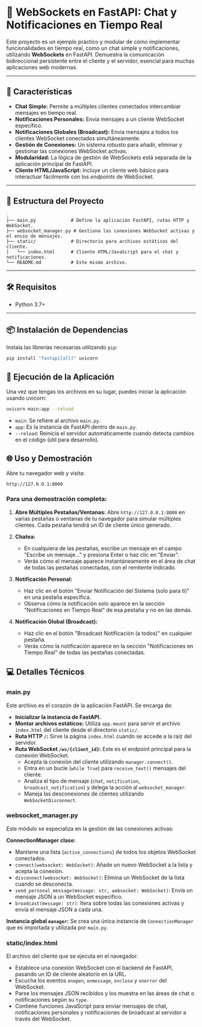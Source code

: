 # 💬 WebSockets en FastAPI: Chat y Notificaciones en Tiempo Real

Este proyecto es un ejemplo práctico y modular de cómo implementar funcionalidades en tiempo real, como un chat simple y notificaciones, utilizando **WebSockets** en FastAPI. Demuestra la comunicación bidireccional persistente entre el cliente y el servidor, esencial para muchas aplicaciones web modernas.

---

## 🚀 Características

* **Chat Simple:** Permite a múltiples clientes conectados intercambiar mensajes en tiempo real.
* **Notificaciones Personales:** Envía mensajes a un cliente WebSocket específico.
* **Notificaciones Globales (Broadcast):** Envía mensajes a todos los clientes WebSocket conectados simultáneamente.
* **Gestión de Conexiones:** Un sistema robusto para añadir, eliminar y gestionar las conexiones WebSocket activas.
* **Modularidad:** La lógica de gestión de WebSockets está separada de la aplicación principal de FastAPI.
* **Cliente HTML/JavaScript:** Incluye un cliente web básico para interactuar fácilmente con los *endpoints* de WebSocket.

---

## 📂 Estructura del Proyecto

```
.
├── main.py             # Define la aplicación FastAPI, rutas HTTP y WebSocket.
├── websocket_manager.py # Gestiona las conexiones WebSocket activas y el envío de mensajes.
├── static/             # Directorio para archivos estáticos del cliente.
│   └── index.html      # Cliente HTML/JavaScript para el chat y notificaciones.
└── README.md           # Este mismo archivo.
```

---

## 🛠️ Requisitos

* Python 3.7+

---

## 📦 Instalación de Dependencias

Instala las librerías necesarias utilizando `pip`:

```bash
pip install "fastapi[all]" uvicorn
```

## 🚀 Ejecución de la Aplicación

Una vez que tengas los archivos en su lugar, puedes iniciar la aplicación usando uvicorn:

```bash
uvicorn main:app --reload
```

- `main`: Se refiere al archivo `main.py`.
- `app`: Es la instancia de FastAPI dentro de `main.py`.
- `--reload`: Reinicia el servidor automáticamente cuando detecta cambios en el código (útil para desarrollo).

## 🌐 Uso y Demostración

Abre tu navegador web y visita:

```
http://127.0.0.1:8000
```

### Para una demostración completa:

1. **Abre Múltiples Pestañas/Ventanas:** Abre `http://127.0.0.1:8000` en varias pestañas o ventanas de tu navegador para simular múltiples clientes. Cada pestaña tendrá un ID de cliente único generado.

2. **Chatea:**
   - En cualquiera de las pestañas, escribe un mensaje en el campo "Escribe un mensaje..." y presiona Enter o haz clic en "Enviar".
   - Verás cómo el mensaje aparece instantáneamente en el área de chat de todas las pestañas conectadas, con el remitente indicado.

3. **Notificación Personal:**
   - Haz clic en el botón "Enviar Notificación del Sistema (solo para ti)" en una pestaña específica.
   - Observa cómo la notificación solo aparece en la sección "Notificaciones en Tiempo Real" de esa pestaña y no en las demás.

4. **Notificación Global (Broadcast):**
   - Haz clic en el botón "Broadcast Notificación (a todos)" en cualquier pestaña.
   - Verás cómo la notificación aparece en la sección "Notificaciones en Tiempo Real" de todas las pestañas conectadas.

## 💻 Detalles Técnicos

### main.py

Este archivo es el corazón de la aplicación FastAPI. Se encarga de:

- **Inicializar la instancia de FastAPI.**
- **Montar archivos estáticos:** Utiliza `app.mount` para servir el archivo `index.html` del cliente desde el directorio `static/`.
- **Ruta HTTP `/`:** Sirve la página `index.html` cuando se accede a la raíz del servidor.
- **Ruta WebSocket `/ws/{client_id}`:** Este es el endpoint principal para la conexión WebSocket.
  - Acepta la conexión del cliente utilizando `manager.connect()`.
  - Entra en un bucle (`while True`) para `receive_text()` mensajes del cliente.
  - Analiza el tipo de mensaje (`chat`, `notification`, `broadcast_notification`) y delega la acción al `websocket_manager`.
  - Maneja las desconexiones de clientes utilizando `WebSocketDisconnect`.

### websocket_manager.py

Este módulo se especializa en la gestión de las conexiones activas:

**ConnectionManager clase:**
- Mantiene una lista (`active_connections`) de todos los objetos WebSocket conectados.
- `connect(websocket: WebSocket)`: Añade un nuevo WebSocket a la lista y acepta la conexión.
- `disconnect(websocket: WebSocket)`: Elimina un WebSocket de la lista cuando se desconecta.
- `send_personal_message(message: str, websocket: WebSocket)`: Envía un mensaje JSON a un WebSocket específico.
- `broadcast(message: str)`: Itera sobre todas las conexiones activas y envía el mensaje JSON a cada una.

**Instancia global `manager`:** Se crea una única instancia de `ConnectionManager` que es importada y utilizada por `main.py`.

### static/index.html

El archivo del cliente que se ejecuta en el navegador.

- Establece una conexión WebSocket con el backend de FastAPI, pasando un ID de cliente aleatorio en la URL.
- Escucha los eventos `onopen`, `onmessage`, `onclose` y `onerror` del WebSocket.
- Parse los mensajes JSON recibidos y los muestra en las áreas de chat o notificaciones según su `type`.
- Contiene funciones JavaScript para enviar mensajes de chat, notificaciones personales y notificaciones de broadcast al servidor a través del WebSocket.